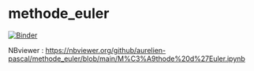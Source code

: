 # methode_euler

[![Binder](https://mybinder.org/badge_logo.svg)](https://mybinder.org/v2/gh/aurelien-pascal/methode_euler/HEAD)

NBviewer : https://nbviewer.org/github/aurelien-pascal/methode_euler/blob/main/M%C3%A9thode%20d%27Euler.ipynb
